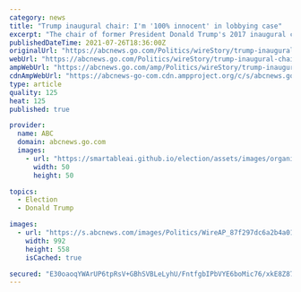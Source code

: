 ```yaml
---
category: news
title: "Trump inaugural chair: I'm '100% innocent' in lobbying case"
excerpt: "The chair of former President Donald Trump's 2017 inaugural committee has pleaded not guilty to charges of secretly working as an agent for the United Arab Emirates to influence Trump’s foreign policy"
publishedDateTime: 2021-07-26T18:36:00Z
originalUrl: "https://abcnews.go.com/Politics/wireStory/trump-inaugural-chair-100-innocent-lobbying-case-79069883"
webUrl: "https://abcnews.go.com/Politics/wireStory/trump-inaugural-chair-100-innocent-lobbying-case-79069883"
ampWebUrl: "https://abcnews.go.com/amp/Politics/wireStory/trump-inaugural-chair-100-innocent-lobbying-case-79069883"
cdnAmpWebUrl: "https://abcnews-go-com.cdn.ampproject.org/c/s/abcnews.go.com/amp/Politics/wireStory/trump-inaugural-chair-100-innocent-lobbying-case-79069883"
type: article
quality: 125
heat: 125
published: true

provider:
  name: ABC
  domain: abcnews.go.com
  images:
    - url: "https://smartableai.github.io/election/assets/images/organizations/abcnews.go.com-50x50.jpg"
      width: 50
      height: 50

topics:
  - Election
  - Donald Trump

images:
  - url: "https://s.abcnews.com/images/Politics/WireAP_87f297dc6a2b4a019fa16c64df631bb9_16x9_992.jpg"
    width: 992
    height: 558
    isCached: true

secured: "E30oaoqYWArUP6tpRsV+GBhSVBLeLyhU/FntfgbIPbVYE6boMic76/xkE8Z87yANEtMbXEuSEergIX5thbOVnei+zCbHNAKDtxb7sc3ehJq0z4OHxTBYxlQ8Izrh0zNSLqoRsBWqyHSYIOThAiRUzhuYB/ngQwKvN7qcJcXUHhMow/NMbO4dg+uuyKtURb4bYfOOFv39CmMOjd0Ouoh0qYykCoRpzXT9c9D0mw91u7lP9Vt5SNXoHfCQVZZL81FHcc+fVcBQP3YoAonHBzXAfi8grbjTw1ByaezC6iudpTjky2fNBx/6Pfy28KcXgnbckpEHosG4nH9Jjx9mgiH5VBgM8PJVCJA2mhxmr5EcLjk=;S6MbhciDvNZaVQ/N4U1LRQ=="
---
```


